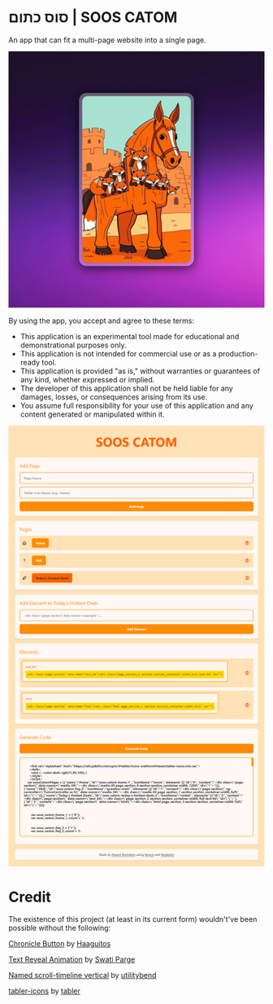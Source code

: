 # סוס כתום | SOOS CATOM

An app that can fit a multi-page website into a single page.

![Alt App-logo](https://github.com/Northstrix/soos-catom/blob/main/images/logo.jpg?raw=true)

By using the app, you accept and agree to these terms:

* This application is an experimental tool made for educational and demonstrational purposes only.
* This application is not intended for commercial use or as a production-ready tool.
* This application is provided "as is," without warranties or guarantees of any kind, whether expressed or implied.
* The developer of this application shall not be held liable for any damages, losses, or consequences arising from its use.
* You assume full responsibility for your use of this application and any content generated or manipulated within it.

![Alt app](https://github.com/Northstrix/soos-catom/blob/main/images/app.png?raw=true)

# Credit

The existence of this project (at least in its current form) wouldn't've been possible without the following:

[Chronicle Button](https://codepen.io/Haaguitos/pen/OJrVZdJ) by [Haaguitos](https://codepen.io/Haaguitos)

[Text Reveal Animation](https://codepen.io/swatiparge/pen/LYVMEag) by [Swati Parge](https://codepen.io/swatiparge)

[Named scroll-timeline vertical](https://codepen.io/utilitybend/pen/VwBRNwm) by [utilitybend](https://codepen.io/utilitybend)

[tabler-icons](https://github.com/tabler/tabler-icons) by [tabler](https://github.com/tabler)
